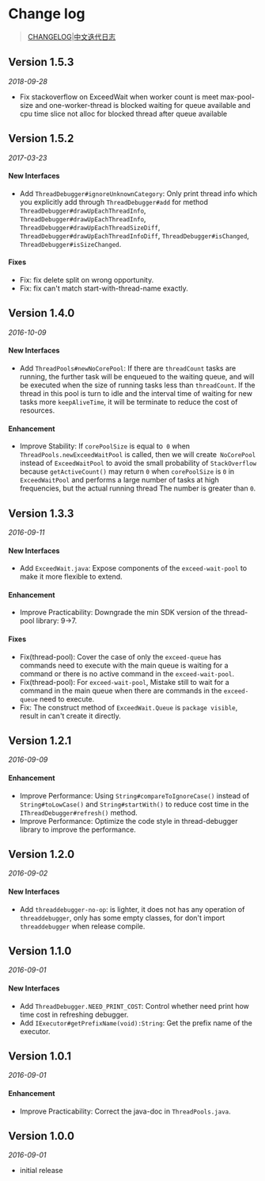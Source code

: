 # Change log

> [CHANGELOG](https://github.com/Jacksgong/ThreadDebugger/blob/master/CHANGELOG.md)|[中文迭代日志](https://github.com/Jacksgong/ThreadDebugger/blob/master/CHANGELOG_zh.md)

## Version 1.5.3

_2018-09-28_

- Fix stackoverflow on ExceedWait when worker count is meet max-pool-size and one-worker-thread is blocked waiting for queue available and cpu time slice not alloc for blocked thread after queue available

## Version 1.5.2

_2017-03-23_

#### New Interfaces

- Add `ThreadDebugger#ignoreUnknownCategory`: Only print thread info which you explicitly add through `ThreadDebugger#add` for method `ThreadDebugger#drawUpEachThreadInfo`, `ThreadDebugger#drawUpEachThreadInfo`, `ThreadDebugger#drawUpEachThreadSizeDiff`, `ThreadDebugger#drawUpEachThreadInfoDiff`, `ThreadDebugger#isChanged`, `ThreadDebugger#isSizeChanged`.

#### Fixes

- Fix: fix delete split on wrong opportunity.
- Fix: fix can't match start-with-thread-name exactly.

## Version 1.4.0

_2016-10-09_

#### New Interfaces

- Add `ThreadPools#newNoCorePool`: If there are `threadCount` tasks are running, the further task will be enqueued to the waiting queue, and will be executed when the size of running tasks less than `threadCount`. If the thread in this pool is turn to idle and the interval time of waiting for new tasks more `keepAliveTime`, it will be terminate to reduce the cost of resources.

#### Enhancement

- Improve Stability: If `corePoolSize` is equal to` 0` when `ThreadPools.newExceedWaitPool` is called, then we will create` NoCorePool` instead of `ExceedWaitPool` to avoid the small probability of `StackOverflow` because `getActiveCount()` may return `0` when `corePoolSize` is `0` in `ExceedWaitPool` and performs a large number of tasks at high frequencies, but the actual running thread The number is greater than `0`.

## Version 1.3.3

_2016-09-11_

#### New Interfaces

- Add `ExceedWait.java`: Expose components of the `exceed-wait-pool` to make it more flexible to extend.

#### Enhancement

- Improve Practicability: Downgrade the min SDK version of the thread-pool library: 9->7.

#### Fixes

- Fix(thread-pool): Cover the case of only the `exceed-queue` has commands need to execute with the main queue is waiting for a command or there is no active command in the `exceed-wait-pool`.
- Fix(thread-pool): For `exceed-wait-pool`, Mistake still to wait for a command in the main queue when there are commands in the `exceed-queue` need to execute.
- Fix: The construct method of `ExceedWait.Queue` is `package visible`, result in can't create it directly.

## Version 1.2.1

_2016-09-09_

#### Enhancement

- Improve Performance: Using `String#compareToIgnoreCase()` instead of `String#toLowCase()` and `String#startWith()` to reduce cost time in the `IThreadDebugger#refresh()` method.
- Improve Performance: Optimize the code style in thread-debugger library to improve the performance.

## Version 1.2.0

_2016-09-02_

#### New Interfaces

- Add `threaddebugger-no-op`: is lighter, it does not has any operation of `threaddebugger`, only has some empty classes, for don't import `threaddebugger` when release compile.

## Version 1.1.0

_2016-09-01_

#### New Interfaces

- Add `ThreadDebugger.NEED_PRINT_COST`: Control whether need print how time cost in refreshing debugger.
- Add `IExecutor#getPrefixName(void):String`: Get the prefix name of the executor.

## Version 1.0.1

_2016-09-01_

#### Enhancement

- Improve Practicability: Correct the java-doc in `ThreadPools.java`.

## Version 1.0.0

_2016-09-01_

- initial release
